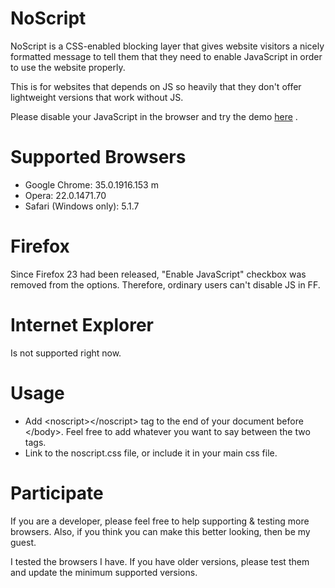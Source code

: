 NoScript
========

NoScript is a CSS-enabled blocking layer that gives website visitors a nicely formatted message to tell them that they need to enable JavaScript in order to use the website properly.

This is for websites that depends on JS so heavily that they don't offer lightweight versions that work without JS.

Please disable your JavaScript in the browser and try the demo [here](http://milad.github.io/NoScript/) .

Supported Browsers
==================

* Google Chrome: 35.0.1916.153 m
* Opera: 22.0.1471.70
* Safari (Windows only): 5.1.7

Firefox
=======

Since Firefox 23 had been released, "Enable JavaScript" checkbox was removed from the options. Therefore, ordinary users can't disable JS in FF.

Internet Explorer
=================

Is not supported right now.

Usage
=====

* Add &lt;noscript&gt;&lt;/noscript&gt; tag to the end of your document before &lt;/body&gt;. Feel free to add whatever you want to say between the two tags.
* Link to the noscript.css file, or include it in your main css file.

Participate
===========

If you are a developer, please feel free to help supporting & testing more browsers. Also, if you think you can make this better looking, then be my guest.

I tested the browsers I have. If you have older versions, please test them and update the minimum supported versions.
